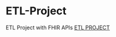 # ETL-Project
ETL Project with FHIR APIs
[ETL PROJECT](https://pages.github.iu.edu/vpentala/ETL-Project/)









